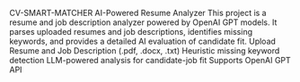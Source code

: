 CV-SMART-MATCHER
AI-Powered Resume Analyzer
This project is a resume and job description analyzer powered by OpenAI GPT models. It parses uploaded resumes and job descriptions, identifies missing keywords, and provides a detailed AI evaluation of candidate fit.
Upload Resume and Job Description (.pdf, .docx, .txt)
Heuristic missing keyword detection
LLM-powered analysis for candidate-job fit
Supports OpenAI GPT API
